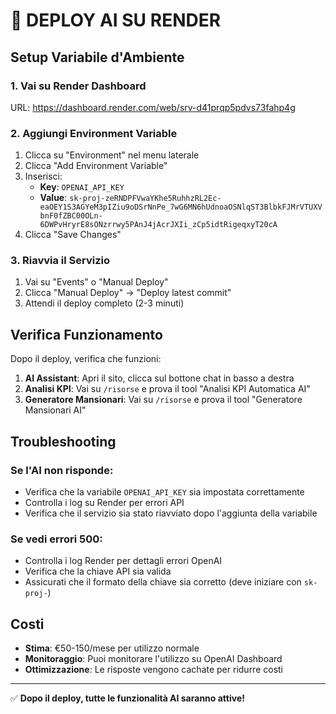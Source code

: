 # 🚀 DEPLOY AI SU RENDER

## Setup Variabile d'Ambiente

### 1. Vai su Render Dashboard
URL: https://dashboard.render.com/web/srv-d41prqp5pdvs73fahp4g

### 2. Aggiungi Environment Variable

1. Clicca su "Environment" nel menu laterale
2. Clicca "Add Environment Variable"
3. Inserisci:
   - **Key**: `OPENAI_API_KEY`
   - **Value**: `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`
4. Clicca "Save Changes"

### 3. Riavvia il Servizio

1. Vai su "Events" o "Manual Deploy"
2. Clicca "Manual Deploy" → "Deploy latest commit"
3. Attendi il deploy completo (2-3 minuti)

## Verifica Funzionamento

Dopo il deploy, verifica che funzioni:

1. **AI Assistant**: Apri il sito, clicca sul bottone chat in basso a destra
2. **Analisi KPI**: Vai su `/risorse` e prova il tool "Analisi KPI Automatica AI"
3. **Generatore Mansionari**: Vai su `/risorse` e prova il tool "Generatore Mansionari AI"

## Troubleshooting

### Se l'AI non risponde:
- Verifica che la variabile `OPENAI_API_KEY` sia impostata correttamente
- Controlla i log su Render per errori API
- Verifica che il servizio sia stato riavviato dopo l'aggiunta della variabile

### Se vedi errori 500:
- Controlla i log Render per dettagli errori OpenAI
- Verifica che la chiave API sia valida
- Assicurati che il formato della chiave sia corretto (deve iniziare con `sk-proj-`)

## Costi

- **Stima**: €50-150/mese per utilizzo normale
- **Monitoraggio**: Puoi monitorare l'utilizzo su OpenAI Dashboard
- **Ottimizzazione**: Le risposte vengono cachate per ridurre costi

---

✅ **Dopo il deploy, tutte le funzionalità AI saranno attive!**

